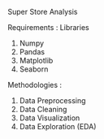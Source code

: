 Super Store Analysis

Requirements :
Libraries

1. Numpy
2. Pandas
3. Matplotlib
4. Seaborn

Methodologies :
1. Data Preprocessing
2. Data Cleaning
3. Data Visualization
4. Data Exploration (EDA)


